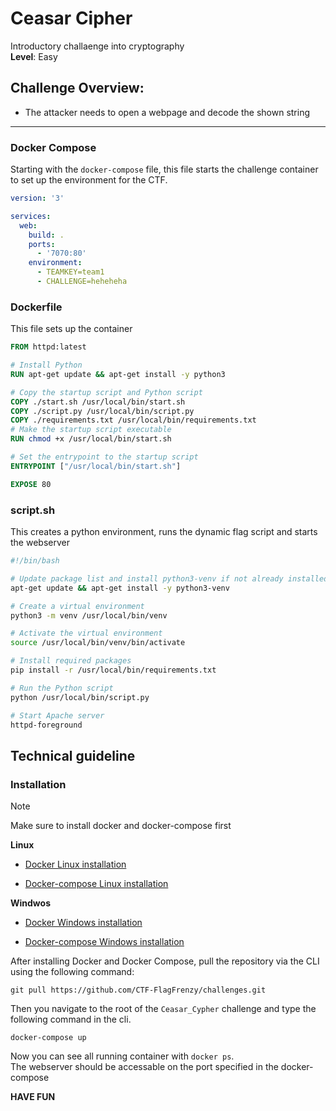 # Ceasar Cipher

Introductory challaenge into cryptography  
**Level**: Easy

## Challenge Overview:

  - The attacker needs to open a webpage and decode the shown string


---

### Docker Compose

Starting with the `docker-compose` file, this file starts the challenge container to set up the environment for the CTF.


```yml
version: '3'

services:
  web:
    build: .
    ports:
      - '7070:80'
    environment:
      - TEAMKEY=team1
      - CHALLENGE=heheheha
```


### Dockerfile

This file sets up the container

```Dockerfile
FROM httpd:latest

# Install Python
RUN apt-get update && apt-get install -y python3

# Copy the startup script and Python script
COPY ./start.sh /usr/local/bin/start.sh
COPY ./script.py /usr/local/bin/script.py
COPY ./requirements.txt /usr/local/bin/requirements.txt
# Make the startup script executable
RUN chmod +x /usr/local/bin/start.sh

# Set the entrypoint to the startup script
ENTRYPOINT ["/usr/local/bin/start.sh"]

EXPOSE 80
```

### script.sh

This creates a python environment, runs the dynamic flag script and starts the webserver

```sh
#!/bin/bash

# Update package list and install python3-venv if not already installed
apt-get update && apt-get install -y python3-venv

# Create a virtual environment
python3 -m venv /usr/local/bin/venv

# Activate the virtual environment
source /usr/local/bin/venv/bin/activate

# Install required packages
pip install -r /usr/local/bin/requirements.txt

# Run the Python script
python /usr/local/bin/script.py

# Start Apache server
httpd-foreground
```


## Technical guideline

### Installation

> [!NOTE]
> Make sure to install docker and docker-compose first

**Linux**

- [Docker Linux installation](https://docs.docker.com/engine/install/ubuntu/)

- [Docker-compose Linux installation](https://docs.docker.com/compose/install/linux/)

**Windwos**

- [Docker Windows installation](https://docs.docker.com/desktop/setup/install/windows-install/)

- [Docker-compose Windows installation](https://docs.docker.com/compose/install/)

After installing Docker and Docker Compose, pull the repository via the CLI using the following command:

```
git pull https://github.com/CTF-FlagFrenzy/challenges.git
```

Then you navigate to the root of the `Ceasar_Cypher` challenge and type the following command in the cli.

```
docker-compose up
```

Now you can see all running container with `docker ps`.  
The webserver should be accessable on the port specified in the docker-compose

**HAVE FUN**



